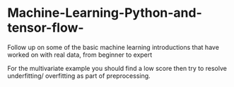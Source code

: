 # Machine-Learning-Python-and-tensor-flow-
Follow up on some of the basic machine learning introductions that have worked on with real data, from beginner to expert


For the multivariate example you should find a low score then try to resolve underfitting/ overfitting as part of preprocessing.
